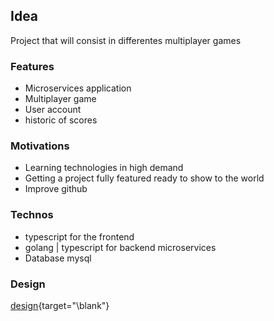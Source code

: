 ## Idea

Project that will consist in differentes multiplayer games

### Features

- Microservices application
- Multiplayer game
- User account
- historic of scores

### Motivations

- Learning technologies in high demand
- Getting a project fully featured ready to show to the world
- Improve github

### Technos

- typescript for the frontend
- golang | typescript for backend microservices
- Database mysql

### Design
[design](https://drive.google.com/file/d/1v26kDlXHC8ymSVP9U0YCWqmtaixvkuXy/view?usp=drive_link){target="\blank"}


